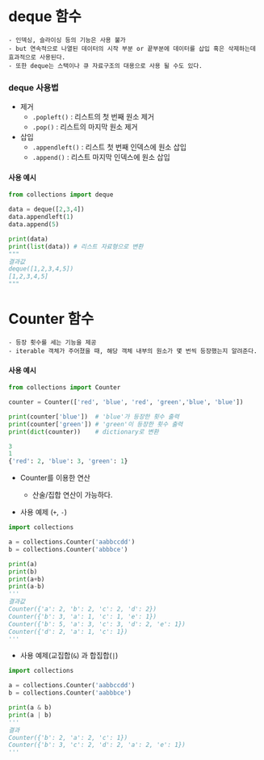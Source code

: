 # deque 함수
    - 인덱싱, 슬라이싱 등의 기능은 사용 불가
    - but 연속적으로 나열된 데이터의 시작 부분 or 끝부분에 데이터를 삽입 혹은 삭제하는데 효과적으로 사용된다.
    - 또한 deque는 스택이나 큐 자료구조의 대용으로 사용 될 수도 있다.
  
### deque 사용법
- 제거
    - `.popleft()` : 리스트의 첫 번째 원소 제거
    - `.pop()` : 리스트의 마지막 원소 제거
- 삽입
    - `.appendleft()` : 리스트 첫 번째 인덱스에 원소 삽입
    - `.append()` : 리스트 마지막 인덱스에 원소 삽입
#### 사용 예시
```python
from collections import deque

data = deque([2,3,4])
data.appendleft(1)
data.append(5)

print(data)
print(list(data)) # 리스트 자료형으로 변환
"""
결과값
deque([1,2,3,4,5])
[1,2,3,4,5]
"""
``` 

# Counter 함수
    - 등장 횟수를 세는 기능을 제공
    - iterable 객체가 주어졌을 때, 해당 객체 내부의 원소가 몇 번씩 등장했는지 알려준다.
  
#### 사용 예시
```python
from collections import Counter

counter = Counter(['red', 'blue', 'red', 'green','blue', 'blue'])

print(counter['blue'])  # 'blue'가 등장한 횟수 출력
print(counter['green']) # 'green'이 등장한 횟수 출력
print(dict(counter))    # dictionary로 변환

3
1
{'red': 2, 'blue': 3, 'green': 1}
```

- Counter를 이용한 연산
    - 산술/집합 연산이 가능하다.
    
- 사용 예제 (`+`, `-`)
```python
import collections

a = collections.Counter('aabbccdd')
b = collections.Counter('abbbce')

print(a)
print(b)
print(a+b)
print(a-b)
'''
결과값
Counter({'a': 2, 'b': 2, 'c': 2, 'd': 2})
Counter({'b': 3, 'a': 1, 'c': 1, 'e': 1})
Counter({'b': 5, 'a': 3, 'c': 3, 'd': 2, 'e': 1})
Counter({'d': 2, 'a': 1, 'c': 1})
'''
```
- 사용 예제(교집합(`&`) 과 합집합(`|`)
```python
import collections

a = collections.Counter('aabbccdd')
b = collections.Counter('aabbbce')

print(a & b)
print(a | b)
'''
결과
Counter({'b': 2, 'a': 2, 'c': 1})
Counter({'b': 3, 'c': 2, 'd': 2, 'a': 2, 'e': 1})
'''
```
